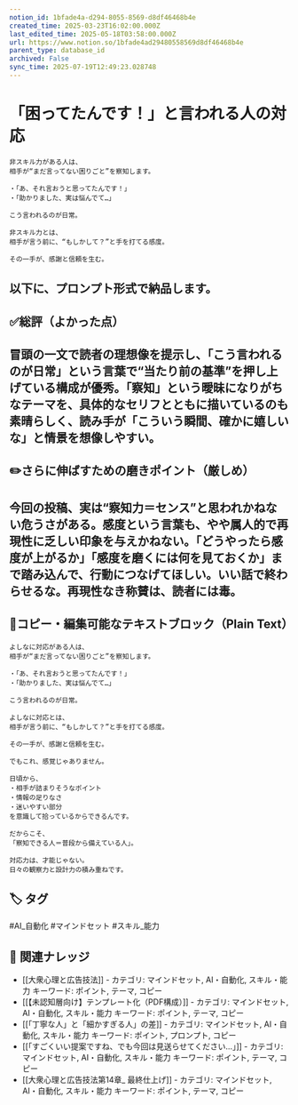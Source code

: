 ```yaml
---
notion_id: 1bfade4a-d294-8055-8569-d8df46468b4e
created_time: 2025-03-23T16:02:00.000Z
last_edited_time: 2025-05-18T03:58:00.000Z
url: https://www.notion.so/1bfade4ad29480558569d8df46468b4e
parent_type: database_id
archived: False
sync_time: 2025-07-19T12:49:23.028748
---
```


# 「困ってたんです！」と言われる人の対応

```plain text
非スキル力がある人は、
相手が“まだ言ってない困りごと”を察知します。

・「あ、それ言おうと思ってたんです！」
・「助かりました、実は悩んでて…」

こう言われるのが日常。

非スキル力とは、
相手が言う前に、“もしかして？”と手を打てる感度。

その一手が、感謝と信頼を生む。
```
以下に、プロンプト形式で納品します。
---
## ✅総評（よかった点）
冒頭の一文で読者の理想像を提示し、「こう言われるのが日常」という言葉で“当たり前の基準”を押し上げている構成が優秀。「察知」という曖昧になりがちなテーマを、具体的なセリフとともに描いているのも素晴らしく、読み手が「こういう瞬間、確かに嬉しいな」と情景を想像しやすい。
---
## ✏️さらに伸ばすための磨きポイント（厳しめ）
今回の投稿、実は“察知力＝センス”と思われかねない危うさがある。感度という言葉も、やや属人的で再現性に乏しい印象を与えかねない。「どうやったら感度が上がるか」「感度を磨くには何を見ておくか」まで踏み込んで、行動につなげてほしい。いい話で終わらせるな。再現性なき称賛は、読者には毒。
---
## 📄コピー・編集可能なテキストブロック（Plain Text）
```plain text
よしなに対応がある人は、
相手が“まだ言ってない困りごと”を察知します。

・「あ、それ言おうと思ってたんです！」
・「助かりました、実は悩んでて…」

こう言われるのが日常。

よしなに対応とは、
相手が言う前に、“もしかして？”と手を打てる感度。

その一手が、感謝と信頼を生む。

でもこれ、感覚じゃありません。

日頃から、
・相手が詰まりそうなポイント
・情報の足りなさ
・迷いやすい部分
を意識して拾っているからできるんです。

だからこそ、
「察知できる人＝普段から備えている人」。

対応力は、才能じゃない。
日々の観察力と設計力の積み重ねです。

```

## 🏷️ タグ
#AI_自動化 #マインドセット #スキル_能力

## 🔗 関連ナレッジ
- [[大衆心理と広告技法]] - カテゴリ: マインドセット, AI・自動化, スキル・能力 キーワード: ポイント, テーマ, コピー
- [[【未認知層向け】テンプレート化（PDF構成）]] - カテゴリ: マインドセット, AI・自動化, スキル・能力 キーワード: ポイント, テーマ, コピー
- [[「丁寧な人」と「細かすぎる人」の差]] - カテゴリ: マインドセット, AI・自動化, スキル・能力 キーワード: ポイント, プロンプト, コピー
- [[「すごくいい提案ですね、でも今回は見送らせてください…」]] - カテゴリ: マインドセット, AI・自動化, スキル・能力 キーワード: ポイント, テーマ, コピー
- [[大衆心理と広告技法第14章_ 最終仕上げ]] - カテゴリ: マインドセット, AI・自動化, スキル・能力 キーワード: ポイント, テーマ, コピー
